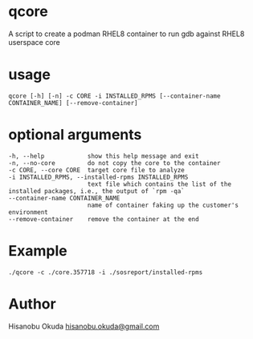 qcore
=====

A script to create a podman RHEL8 container to run gdb against RHEL8 userspace core

# usage

    qcore [-h] [-n] -c CORE -i INSTALLED_RPMS [--container-name CONTAINER_NAME] [--remove-container]

# optional arguments

    -h, --help            show this help message and exit
    -n, --no-core         do not copy the core to the container
    -c CORE, --core CORE  target core file to analyze
    -i INSTALLED_RPMS, --installed-rpms INSTALLED_RPMS
                          text file which contains the list of the installed packages, i.e., the output of `rpm -qa`
    --container-name CONTAINER_NAME
                          name of container faking up the customer's environment
    --remove-container    remove the container at the end

# Example

    ./qcore -c ./core.357718 -i ./sosreport/installed-rpms

# Author

Hisanobu Okuda hisanobu.okuda@gmail.com
